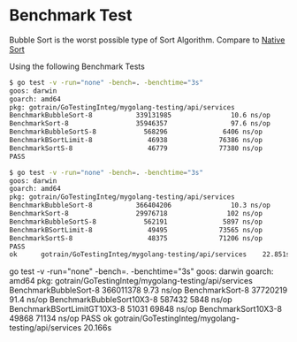 # Benchmark Test

Bubble Sort is the worst possible type of Sort Algorithm.
Compare to [Native Sort](api/services/sort_service_test.go#L60)

Using the following Benchmark Tests

```sh
$ go test -v -run="none" -bench=. -benchtime="3s"
goos: darwin
goarch: amd64
pkg: gotrain/GoTestingInteg/mygolang-testing/api/services
BenchmarkBubbleSort-8           339131985               10.6 ns/op
BenchmarkSort-8                 35946357                97.6 ns/op
BenchmarkBubbleSortS-8            568296              6406 ns/op
BenchmarkBSortLimit-8              46938             76386 ns/op
BenchmarkSortS-8                   46779             77380 ns/op
PASS
```

```sh
$ go test -v -run="none" -bench=. -benchtime="3s"
goos: darwin
goarch: amd64
pkg: gotrain/GoTestingInteg/mygolang-testing/api/services
BenchmarkBubbleSort-8           366404206               10.3 ns/op
BenchmarkSort-8                 29976718               102 ns/op
BenchmarkBubbleSortS-8            562191              5897 ns/op
BenchmarkBSortLimit-8              49495             73565 ns/op
BenchmarkSortS-8                   48375             71206 ns/op
PASS
ok      gotrain/GoTestingInteg/mygolang-testing/api/services    22.851s
```

 go test -v -run="none" -bench=. -benchtime="3s"
goos: darwin
goarch: amd64
pkg: gotrain/GoTestingInteg/mygolang-testing/api/services
BenchmarkBubbleSort-8           366011378                9.73 ns/op
BenchmarkSort-8                 37720219                91.4 ns/op
BenchmarkBubbleSort10X3-8         587432              5848 ns/op
BenchmarkBSortLimitGT10X3-8        51031             69848 ns/op
BenchmarkSort10X3-8                49868             71134 ns/op
PASS
ok      gotrain/GoTestingInteg/mygolang-testing/api/services    20.166s